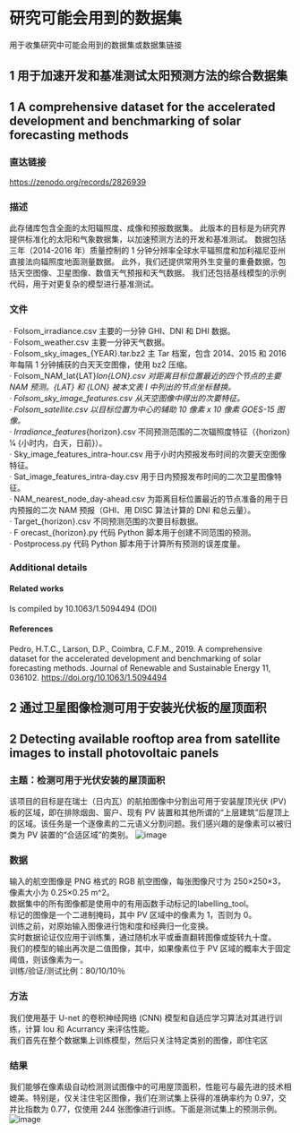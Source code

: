 # 研究可能会用到的数据集
用于收集研究中可能会用到的数据集或数据集链接

## 1 用于加速开发和基准测试太阳预测方法的综合数据集
## 1 A comprehensive dataset for the accelerated development and benchmarking of solar forecasting methods
### 直达链接
https://zenodo.org/records/2826939
### 描述
此存储库包含全面的太阳辐照度、成像和预报数据集。 
此版本的目标是为研究界提供标准化的太阳和气象数据集，以加速预测方法的开发和基准测试。 
数据包括三年（2014-2016 年）质量控制的 1 分钟分辨率全球水平辐照度和加利福尼亚州直接法向辐照度地面测量数据。 
此外，我们还提供常用外生变量的重叠数据，包括天空图像、卫星图像、数值天气预报和天气数据。 
我们还包括基线模型的示例代码，用于对更复杂的模型进行基准测试。
### 文件 
  · Folsom_irradiance.csv                           主要的一分钟 GHI、DNI 和 DHI 数据。  
  · Folsom_weather.csv                              主要一分钟天气数据。  
  · Folsom_sky_images_{YEAR}.tar.bz2    主 Tar 档案，包含 2014、2015 和 2016 年每隔 1 分钟捕获的白天天空图像，使用 bz2 压缩。  
  · Folsom_NAM_lat{LAT}_lon{LON}.csv   对距离目标位置最近的四个节点的主要 NAM 预测。{LAT} 和 {LON} 被本文表 I 中列出的节点坐标替换。   
  · Folsom_sky_image_features.csv          从天空图像中得出的次要特征。  
  · Folsom_satellite.csv                              以目标位置为中心的辅助 10 像素 x 10 像素 GOES-15 图像。   
  · Irradiance_features_{horizo​​n}.csv          不同预测范围的二次辐照度特征（{horizo​​n} 1⁄4 {小时内，白天，日前}）。   
  · Sky_image_features_intra-hour.csv       用于小时内预报发布时间的次要天空图像特征。   
  · Sat_image_features_intra-day.csv         用于日内预报发布时间的二次卫星图像特征。   
  · NAM_nearest_node_day-ahead.csv     为距离目标位置最近的节点准备的用于日内预报的二次 NAM 预报（GHI、用 DISC 算法计算的 DNI 和总云量）。  
  · Target_{horizo​​n}.csv                              不同预测范围的次要目标数据。  
  · F orecast_{horizo​​n}.py                           代码 Python 脚本用于创建不同范围的预测。   
  · Postprocess.py                                      代码 Python 脚本用于计算所有预测的误差度量。  
### Additional details
#### Related works
Is compiled by 10.1063/1.5094494  (DOI)
#### References
Pedro, H.T.C., Larson, D.P., Coimbra, C.F.M., 2019. A comprehensive dataset for the accelerated development and benchmarking of solar forecasting methods. Journal of Renewable and Sustainable Energy 11, 036102. https://doi.org/10.1063/1.5094494

## 2 通过卫星图像检测可用于安装光伏板的屋顶面积
## 2 Detecting available rooftop area from satellite images to install photovoltaic panels
### 主题：检测可用于光伏安装的屋顶面积  
该项目的目标是在瑞士（日内瓦）的航拍图像中分割出可用于安装屋顶光伏 (PV) 板的区域，即在排除烟囱、窗户、现有 PV 装置和其他所谓的“上层建筑”后屋顶上的区域。该任务是一个逐像素的二元语义分割问题。我们感兴趣的是像素可以被归类为 PV 装置的“合适区域”的类别。
![image](https://github.com/user-attachments/assets/345915d3-e853-44f1-92b8-73eac0413781)
### 数据
输入的航空图像是 PNG 格式的 RGB 航空图像，每张图像尺寸为 250×250×3，像素大小为 0.25×0.25 m^2。  
数据集中的所有图像都是使用中的有用函数手动标记的labelling_tool。  
标记的图像是一个二进制掩码，其中 PV 区域中的像素为 1，否则为 0。  
训练之前，对原始输入图像进行饱和度和经典归一化变换。  
实时数据论证仅应用于训练集，通过随机水平或垂直翻转图像或旋转九十度。  
我们的模型的输出再次是二值图像，其中，如果像素位于 PV 区域的概率大于固定阈值，则该像素为一。  
训练/验证/测试比例：80/10/10％  
### 方法
我们使用基于 U-net 的卷积神经网络 (CNN) 模型和自适应学习算法对其进行训练，计算 Iou 和 Acurrancy 来评估性能。  
我们首先在整个数据集上训练模型，然后只关注特定类别的图像，即住宅区  
### 结果
我们能够在像素级自动检测测试图像中的可用屋顶面积，性能可与最先进的技术相媲美。特别是，仅关注住宅区图像，我们在测试集上获得的准确率约为 0.97，交并比指数为 0.77，仅使用 244 张图像进行训练。下面是测试集上的预测示例。  
![image](https://github.com/user-attachments/assets/3013bf41-f811-4ce1-a8f3-cb8c30300009)
